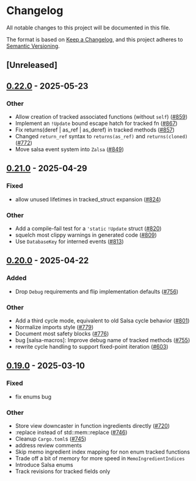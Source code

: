 # Changelog

All notable changes to this project will be documented in this file.

The format is based on [Keep a Changelog](https://keepachangelog.com/en/1.0.0/),
and this project adheres to [Semantic Versioning](https://semver.org/spec/v2.0.0.html).

## [Unreleased]

## [0.22.0](https://github.com/salsa-rs/salsa/compare/salsa-macros-v0.21.1...salsa-macros-v0.22.0) - 2025-05-23

### Other

- Allow creation of tracked associated functions (without `self`) ([#859](https://github.com/salsa-rs/salsa/pull/859))
- Implement an `!Update` bound escape hatch for tracked fn ([#867](https://github.com/salsa-rs/salsa/pull/867))
- Fix returns(deref | as_ref | as_deref) in tracked methods ([#857](https://github.com/salsa-rs/salsa/pull/857))
- Changed `return_ref` syntax to `returns(as_ref)` and `returns(cloned)` ([#772](https://github.com/salsa-rs/salsa/pull/772))
- Move salsa event system into `Zalsa` ([#849](https://github.com/salsa-rs/salsa/pull/849))

## [0.21.0](https://github.com/salsa-rs/salsa/compare/salsa-macros-v0.20.0...salsa-macros-v0.21.0) - 2025-04-29

### Fixed

- allow unused lifetimes in tracked_struct expansion ([#824](https://github.com/salsa-rs/salsa/pull/824))

### Other

- Add a compile-fail test for a `'static` `!Update` struct ([#820](https://github.com/salsa-rs/salsa/pull/820))
- squelch most clippy warnings in generated code ([#809](https://github.com/salsa-rs/salsa/pull/809))
- Use `DatabaseKey` for interned events ([#813](https://github.com/salsa-rs/salsa/pull/813))

## [0.20.0](https://github.com/salsa-rs/salsa/compare/salsa-macros-v0.19.0...salsa-macros-v0.20.0) - 2025-04-22

### Added

- Drop `Debug` requirements and flip implementation defaults ([#756](https://github.com/salsa-rs/salsa/pull/756))

### Other

- Add a third cycle mode, equivalent to old Salsa cycle behavior ([#801](https://github.com/salsa-rs/salsa/pull/801))
- Normalize imports style ([#779](https://github.com/salsa-rs/salsa/pull/779))
- Document most safety blocks ([#776](https://github.com/salsa-rs/salsa/pull/776))
- bug [salsa-macros]: Improve debug name of tracked methods ([#755](https://github.com/salsa-rs/salsa/pull/755))
- rewrite cycle handling to support fixed-point iteration ([#603](https://github.com/salsa-rs/salsa/pull/603))

## [0.19.0](https://github.com/salsa-rs/salsa/compare/salsa-macros-v0.18.0...salsa-macros-v0.19.0) - 2025-03-10

### Fixed

- fix enums bug

### Other

- Store view downcaster in function ingredients directly ([#720](https://github.com/salsa-rs/salsa/pull/720))
- :replace instead of std::mem::replace ([#746](https://github.com/salsa-rs/salsa/pull/746))
- Cleanup `Cargo.toml`s ([#745](https://github.com/salsa-rs/salsa/pull/745))
- address review comments
- Skip memo ingredient index mapping for non enum tracked functions
- Trade off a bit of memory for more speed in `MemoIngredientIndices`
- Introduce Salsa enums
- Track revisions for tracked fields only
